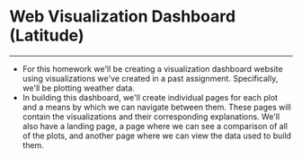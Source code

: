 # Web Visualization Dashboard (Latitude)
---
- For this homework we'll be creating a visualization dashboard website using visualizations we've created in a past assignment. Specifically, we'll be plotting weather data.
- In building this dashboard, we'll create individual pages for each plot and a means by which we can navigate between them. These pages will contain the visualizations and their corresponding explanations. We'll also have a landing page, a page where we can see a comparison of all of the plots, and another page where we can view the data used to build them.